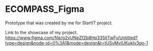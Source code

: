 # ECOMPASS_Figma
Prototype that was created by me for StartIT project.



Link to the showcase of my project.
https://www.figma.com/file/g2vUNeZf2b8Hp335IITwFy/Untitled?type=design&node-id=0%3A1&mode=design&t=tUSvMvlUKukIv3qo-1
